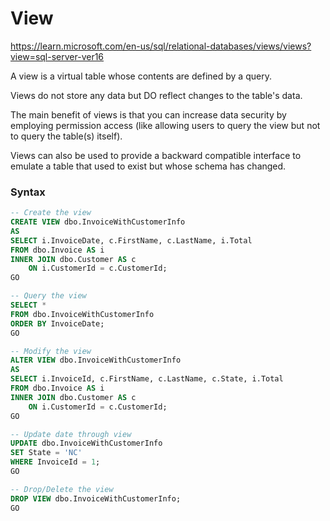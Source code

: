 # View
https://learn.microsoft.com/en-us/sql/relational-databases/views/views?view=sql-server-ver16

A view is a virtual table whose contents are defined by a query. 

Views do not store any data but DO reflect changes to the table's data.

The main benefit of views is that you can increase data security by employing permission access (like allowing users to query the view but not to query the table(s) itself).

Views can also be used to provide a backward compatible interface to emulate a table that used to exist but whose schema has changed.

### Syntax
```sql
-- Create the view
CREATE VIEW dbo.InvoiceWithCustomerInfo
AS
SELECT i.InvoiceDate, c.FirstName, c.LastName, i.Total
FROM dbo.Invoice AS i
INNER JOIN dbo.Customer AS c
    ON i.CustomerId = c.CustomerId;
GO

-- Query the view
SELECT *
FROM dbo.InvoiceWithCustomerInfo
ORDER BY InvoiceDate;
GO

-- Modify the view
ALTER VIEW dbo.InvoiceWithCustomerInfo
AS
SELECT i.InvoiceId, c.FirstName, c.LastName, c.State, i.Total
FROM dbo.Invoice AS i
INNER JOIN dbo.Customer AS c
    ON i.CustomerId = c.CustomerId;
GO

-- Update date through view
UPDATE dbo.InvoiceWithCustomerInfo
SET State = 'NC'
WHERE InvoiceId = 1;
GO

-- Drop/Delete the view
DROP VIEW dbo.InvoiceWithCustomerInfo;
GO
```

### 
